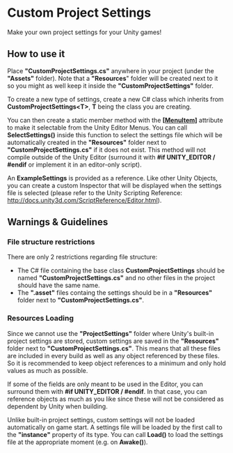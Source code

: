# Custom Project Settings

Make your own project settings for your Unity games!

## How to use it

Place **"CustomProjectSettings.cs"** anywhere in your project (under the **"Assets"** folder). Note that a **"Resources**" folder will be created next to it so you might as well keep it inside the **"CustomProjectSettings"** folder.

To create a new type of settings, create a new C# class which inherits from **CustomProjectSettings\<T\>**, **T** being the class you are creating.

You can then create a static member method with the [**[MenuItem]**](http://docs.unity3d.com/ScriptReference/MenuItem.html) attribute to make it selectable from the Unity Editor Menus. You can call **SelectSettings()** inside this function to select the settings file which will be automatically created in the **"Resources"** folder next to **"CustomProjectSettings.cs"** if it does not exist. This method will not compile outside of the Unity Editor (surround it with **#if UNITY_EDITOR / #endif** or implement it in an editor-only script).

An **ExampleSettings** is provided as a reference. Like other Unity Objects, you can create a custom Inspector that will be displayed when the settings file is selected (please refer to the Unity Scripting Reference: http://docs.unity3d.com/ScriptReference/Editor.html).

## Warnings & Guidelines

### File structure restrictions

There are only 2 restrictions regarding file structure:
* The C# file containing the base class **CustomProjectSettings** should be named **"CustomProjectSettings.cs"** and no other files in the project should have the same name.
* The **".asset"** files containg the settings should be in a **"Resources"** folder next to **"CustomProjectSettings.cs"**.

### Resources Loading

Since we cannot use the **"ProjectSettings"** folder where Unity's built-in project settings are stored, custom settings are saved in the **"Resources"** folder next to **"CustomProjectSettings.cs"**. This means that all these files are included in every build as well as any object referenced by these files. So it is recommended to keep object references to a minimum and only hold values as much as possible.

If some of the fields are only meant to be used in the Editor, you can surround them with **#if UNITY_EDITOR / #endif**. In that case, you can reference objects as much as you like since these will not be considered as dependent by Unity when building.

Unlike built-in project settings, custom settings will not be loaded automatically on game start. A settings file will be loaded by the first call to the **"instance"** property of its type. You can call **Load()** to load the settings file at the appropriate moment (e.g. on **Awake()**).
